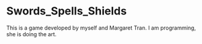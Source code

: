 # Swords_Spells_Shields


This is a game developed by myself and Margaret Tran. 
I am programming, she is doing the art.
